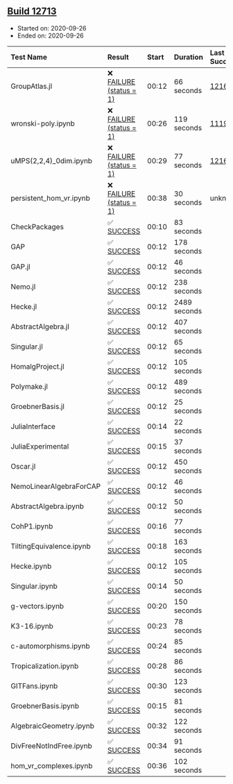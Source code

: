 ## [Build 12713](https://oscarci.mathematik.uni-kl.de/job/oscar/12713/)

* Started on: 2020-09-26
* Ended on: 2020-09-26

| Test Name    | Result | Start | Duration | Last Success | First Failure |
|:-------------|:-------|:------|:---------|:-------------|:--------------|
| GroupAtlas.jl | ❌ [FAILURE (status = 1)](https://oscarci.mathematik.uni-kl.de/job/oscar/12713/artifact/logs/build-12713/GroupAtlas.jl.log) | 00:12 | 66 seconds | [12167](https://oscarci.mathematik.uni-kl.de/job/oscar/12167/) | [12168](https://oscarci.mathematik.uni-kl.de/job/oscar/12168/) |
| wronski-poly.ipynb | ❌ [FAILURE (status = 1)](https://oscarci.mathematik.uni-kl.de/job/oscar/12713/artifact/logs/build-12713/wronski-poly.ipynb.log) | 00:26 | 119 seconds | [11192](https://oscarci.mathematik.uni-kl.de/job/oscar/11192/) | [11193](https://oscarci.mathematik.uni-kl.de/job/oscar/11193/) |
| uMPS(2,2,4)_0dim.ipynb | ❌ [FAILURE (status = 1)](https://oscarci.mathematik.uni-kl.de/job/oscar/12713/artifact/logs/build-12713/uMPS-2-2-4-_0dim.ipynb.log) | 00:29 | 77 seconds | [12167](https://oscarci.mathematik.uni-kl.de/job/oscar/12167/) | [12168](https://oscarci.mathematik.uni-kl.de/job/oscar/12168/) |
| persistent_hom_vr.ipynb | ❌ [FAILURE (status = 1)](https://oscarci.mathematik.uni-kl.de/job/oscar/12713/artifact/logs/build-12713/persistent_hom_vr.ipynb.log) | 00:38 | 30 seconds | unknown | unknown |
| CheckPackages | ✅ [SUCCESS](https://oscarci.mathematik.uni-kl.de/job/oscar/12713/artifact/logs/build-12713/CheckPackages.log) | 00:10 | 83 seconds |  |  |
| GAP | ✅ [SUCCESS](https://oscarci.mathematik.uni-kl.de/job/oscar/12713/artifact/logs/build-12713/GAP.log) | 00:12 | 178 seconds |  |  |
| GAP.jl | ✅ [SUCCESS](https://oscarci.mathematik.uni-kl.de/job/oscar/12713/artifact/logs/build-12713/GAP.jl.log) | 00:12 | 46 seconds |  |  |
| Nemo.jl | ✅ [SUCCESS](https://oscarci.mathematik.uni-kl.de/job/oscar/12713/artifact/logs/build-12713/Nemo.jl.log) | 00:12 | 238 seconds |  |  |
| Hecke.jl | ✅ [SUCCESS](https://oscarci.mathematik.uni-kl.de/job/oscar/12713/artifact/logs/build-12713/Hecke.jl.log) | 00:12 | 2489 seconds |  |  |
| AbstractAlgebra.jl | ✅ [SUCCESS](https://oscarci.mathematik.uni-kl.de/job/oscar/12713/artifact/logs/build-12713/AbstractAlgebra.jl.log) | 00:12 | 407 seconds |  |  |
| Singular.jl | ✅ [SUCCESS](https://oscarci.mathematik.uni-kl.de/job/oscar/12713/artifact/logs/build-12713/Singular.jl.log) | 00:12 | 65 seconds |  |  |
| HomalgProject.jl | ✅ [SUCCESS](https://oscarci.mathematik.uni-kl.de/job/oscar/12713/artifact/logs/build-12713/HomalgProject.jl.log) | 00:12 | 105 seconds |  |  |
| Polymake.jl | ✅ [SUCCESS](https://oscarci.mathematik.uni-kl.de/job/oscar/12713/artifact/logs/build-12713/Polymake.jl.log) | 00:12 | 489 seconds |  |  |
| GroebnerBasis.jl | ✅ [SUCCESS](https://oscarci.mathematik.uni-kl.de/job/oscar/12713/artifact/logs/build-12713/GroebnerBasis.jl.log) | 00:12 | 25 seconds |  |  |
| JuliaInterface | ✅ [SUCCESS](https://oscarci.mathematik.uni-kl.de/job/oscar/12713/artifact/logs/build-12713/JuliaInterface.log) | 00:14 | 22 seconds |  |  |
| JuliaExperimental | ✅ [SUCCESS](https://oscarci.mathematik.uni-kl.de/job/oscar/12713/artifact/logs/build-12713/JuliaExperimental.log) | 00:15 | 37 seconds |  |  |
| Oscar.jl | ✅ [SUCCESS](https://oscarci.mathematik.uni-kl.de/job/oscar/12713/artifact/logs/build-12713/Oscar.jl.log) | 00:12 | 450 seconds |  |  |
| NemoLinearAlgebraForCAP | ✅ [SUCCESS](https://oscarci.mathematik.uni-kl.de/job/oscar/12713/artifact/logs/build-12713/NemoLinearAlgebraForCAP.log) | 00:12 | 46 seconds |  |  |
| AbstractAlgebra.ipynb | ✅ [SUCCESS](https://oscarci.mathematik.uni-kl.de/job/oscar/12713/artifact/logs/build-12713/AbstractAlgebra.ipynb.log) | 00:12 | 50 seconds |  |  |
| CohP1.ipynb | ✅ [SUCCESS](https://oscarci.mathematik.uni-kl.de/job/oscar/12713/artifact/logs/build-12713/CohP1.ipynb.log) | 00:16 | 77 seconds |  |  |
| TiltingEquivalence.ipynb | ✅ [SUCCESS](https://oscarci.mathematik.uni-kl.de/job/oscar/12713/artifact/logs/build-12713/TiltingEquivalence.ipynb.log) | 00:18 | 163 seconds |  |  |
| Hecke.ipynb | ✅ [SUCCESS](https://oscarci.mathematik.uni-kl.de/job/oscar/12713/artifact/logs/build-12713/Hecke.ipynb.log) | 00:12 | 105 seconds |  |  |
| Singular.ipynb | ✅ [SUCCESS](https://oscarci.mathematik.uni-kl.de/job/oscar/12713/artifact/logs/build-12713/Singular.ipynb.log) | 00:14 | 50 seconds |  |  |
| g-vectors.ipynb | ✅ [SUCCESS](https://oscarci.mathematik.uni-kl.de/job/oscar/12713/artifact/logs/build-12713/g-vectors.ipynb.log) | 00:20 | 150 seconds |  |  |
| K3-16.ipynb | ✅ [SUCCESS](https://oscarci.mathematik.uni-kl.de/job/oscar/12713/artifact/logs/build-12713/K3-16.ipynb.log) | 00:23 | 78 seconds |  |  |
| c-automorphisms.ipynb | ✅ [SUCCESS](https://oscarci.mathematik.uni-kl.de/job/oscar/12713/artifact/logs/build-12713/c-automorphisms.ipynb.log) | 00:24 | 85 seconds |  |  |
| Tropicalization.ipynb | ✅ [SUCCESS](https://oscarci.mathematik.uni-kl.de/job/oscar/12713/artifact/logs/build-12713/Tropicalization.ipynb.log) | 00:28 | 86 seconds |  |  |
| GITFans.ipynb | ✅ [SUCCESS](https://oscarci.mathematik.uni-kl.de/job/oscar/12713/artifact/logs/build-12713/GITFans.ipynb.log) | 00:30 | 123 seconds |  |  |
| GroebnerBasis.ipynb | ✅ [SUCCESS](https://oscarci.mathematik.uni-kl.de/job/oscar/12713/artifact/logs/build-12713/GroebnerBasis.ipynb.log) | 00:15 | 81 seconds |  |  |
| AlgebraicGeometry.ipynb | ✅ [SUCCESS](https://oscarci.mathematik.uni-kl.de/job/oscar/12713/artifact/logs/build-12713/AlgebraicGeometry.ipynb.log) | 00:32 | 122 seconds |  |  |
| DivFreeNotIndFree.ipynb | ✅ [SUCCESS](https://oscarci.mathematik.uni-kl.de/job/oscar/12713/artifact/logs/build-12713/DivFreeNotIndFree.ipynb.log) | 00:34 | 91 seconds |  |  |
| hom_vr_complexes.ipynb | ✅ [SUCCESS](https://oscarci.mathematik.uni-kl.de/job/oscar/12713/artifact/logs/build-12713/hom_vr_complexes.ipynb.log) | 00:36 | 102 seconds |  |  |
